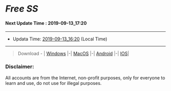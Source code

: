 
# *Free SS*

#### Next Update Time : 2019-09-13_17:20

---
* Updata Time: [2019-09-13_16:20](https://github.com/Geek-007/free-SS/blob/master/2019-09-13_16:20_FreeSS.txt) (Local Time)
---

> Download - | [Windows](https://github.com/shadowsocks/shadowsocks-windows/releases) |-| [MacOS](https://github.com/shadowsocks/shadowsocks-iOS/releases) |-| [Android](https://github.com/shadowsocks/shadowsocks-android/releases) |-| [IOS](https://itunes.apple.com/us/)|

### Disclaimer:
All accounts are from the Internet, non-profit purposes, only for everyone to learn and use, do not use for illegal purposes.
<br>
